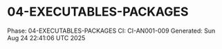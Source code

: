 # 04-EXECUTABLES-PACKAGES
Phase: 04-EXECUTABLES-PACKAGES
CI: CI-AN001-009
Generated: Sun Aug 24 22:41:06 UTC 2025
